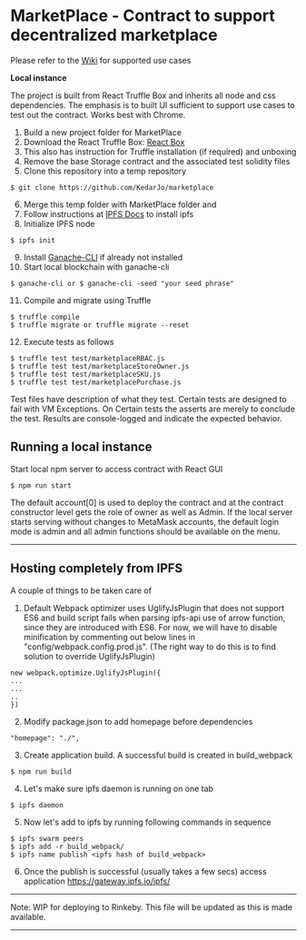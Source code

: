 MarketPlace - Contract to support decentralized marketplace
===========================================================

Please refer to the [Wiki](https://github.com/KedarJo/marketplace/wiki) for supported use cases

**Local instance**

The project is built from React Truffle Box and inherits all node and css dependencies. The emphasis is to built UI sufficient to support use cases to test out the contract. Works best with Chrome.

1. Build a new project folder for MarketPlace
2. Download the React Truffle Box: [React Box](https://truffleframework.com/boxes/react)
3. This also has instruction for Truffle installation (if required) and unboxing
4. Remove the base Storage contract and the associated test solidity files
5. Clone this repository into a temp repository
```
$ git clone https://github.com/KedarJo/marketplace
```
6. Merge this temp folder with MarketPlace folder and
7. Follow instructions at [IPFS Docs](https://docs.ipfs.io/introduction/usage/) to install ipfs
8. Initialize IPFS node
```
$ ipfs init
```  
9. Install [Ganache-CLI](https://github.com/trufflesuite/ganache-cli) if already not installed
10. Start local blockchain with ganache-cli
```
$ ganache-cli or $ ganache-cli -seed "your seed phrase"
```
11. Compile and migrate using Truffle
```
$ truffle compile
$ truffle migrate or truffle migrate --reset
```
12. Execute tests as follows
```
$ truffle test test/marketplaceRBAC.js
$ truffle test test/marketplaceStoreOwner.js
$ truffle test test/marketplaceSKU.js
$ truffle test test/marketplacePurchase.js

```
Test files have description of what they test. Certain tests are designed to fail with VM Exceptions. On Certain tests the asserts are merely to conclude the test. Results are console-logged and indicate the expected behavior.

Running a local instance
------------------------

Start local npm server to access contract with React GUI
```
$ npm run start
```

The default account[0] is used to deploy the contract and at the contract constructor level gets the role of owner as well as Admin. If the local server starts serving without changes to MetaMask accounts, the default login mode is admin and all admin functions should be available on the menu.  

---

Hosting completely from IPFS
----------------------------

A couple of things to be taken care of  

1. Default Webpack optimizer uses UglifyJsPlugin that does not support ES6 and build script fails when parsing ipfs-api use of arrow function, since they are introduced with ES6. For now, we will have to disable minification by commenting out below lines in "config/webpack.config.prod.js". (The right way to do this is to find solution to override UglifyJsPlugin)
```
new webpack.optimize.UglifyJsPlugin({
...
...
..
})
```

2. Modify package.json to add homepage before dependencies
```
"homepage": "./",
```

3. Create application build. A successful build is created in build_webpack
```
$ npm run build
```

4. Let's make sure ipfs daemon is running on one tab
```
$ ipfs daemon
```

5. Now let's add to ipfs by running following commands in sequence
```
$ ipfs swarm peers
$ ipfs add -r build_webpack/
$ ipfs name publish <ipfs hash of build_webpack>
```

6. Once the publish is successful (usually takes a few secs) access application https://gateway.ipfs.io/ipfs/ <ipfs hash of build_webpack>


---

Note: WIP for deploying to Rinkeby.  This file will be updated as this is made available.

---
